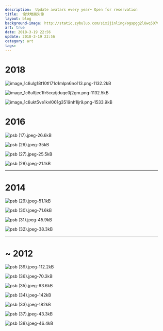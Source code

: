 ```yaml
---
description:  Update avatars every year~ Open for reservation
title:  愉快地画头像
layout: blog
background-image: http://static.zybuluo.com/sixijinling/ogspgg2l8wq507v5o1ptmr96/image_1c8ulg18t10tl171o1mlpn6no113.png
art: true
date: 2018-3-19 22:56
update: 2018-3-19 22:56
category: art
tags:
---
```


# 2018

![image_1c8ulg18t10tl171o1mlpn6no113.png-1132.2kB][1]

![image_1c8ulfjec1fr5cqdjduqe0j2gm.png-1132.5kB][2]

![image_1c8ukt5ve1kvl061g3519nh1ljr9.png-1533.9kB][3]

# 2016

![psb (17).jpeg-26.6kB][4]

![psb (26).jpeg-35kB][5]

![psb (27).jpeg-25.5kB][6]

![psb (28).jpeg-21.1kB][7]

---
# 2014

![psb (29).jpeg-51.1kB][8]

![psb (30).jpeg-71.6kB][9]

![psb (31).jpeg-45.9kB][10]

![psb (32).jpeg-38.3kB][11]

---

# ~ 2012

![psb (39).jpeg-112.2kB][12]

![psb (36).jpeg-70.3kB][13]

![psb (35).jpeg-63.6kB][14]

![psb (34).jpeg-142kB][15]

![psb (33).jpeg-182kB][16]

![psb (37).jpeg-43.3kB][17]

![psb (38).jpeg-46.4kB][18]


  [1]: http://static.zybuluo.com/sixijinling/ogspgg2l8wq507v5o1ptmr96/image_1c8ulg18t10tl171o1mlpn6no113.png
  [2]: http://static.zybuluo.com/sixijinling/9924xe15lgxah42zhtgc06lt/image_1c8ulfjec1fr5cqdjduqe0j2gm.png
  [3]: http://static.zybuluo.com/sixijinling/ghcg6ueic7g8l6xvc14bx7tf/image_1c8ukt5ve1kvl061g3519nh1ljr9.png
  [4]: http://static.zybuluo.com/sixijinling/je82p5i8bgkufe88dxd2kiv9/psb%20%2817%29.jpeg
  [5]: http://static.zybuluo.com/sixijinling/fwwtrsiwmlj3f9cdhvb6sly1/psb%20%2826%29.jpeg
  [6]: http://static.zybuluo.com/sixijinling/fu62254vhnotu503c6cw3whx/psb%20%2827%29.jpeg
  [7]: http://static.zybuluo.com/sixijinling/xpaafrms282gur99qf3c2tmi/psb%20%2828%29.jpeg
  [8]: http://static.zybuluo.com/sixijinling/orza9ejtwqqvkz6y2gha8tmv/psb%20%2829%29.jpeg
  [9]: http://static.zybuluo.com/sixijinling/v8aapoqoh9e8pctskuwguu59/psb%20%2830%29.jpeg
  [10]: http://static.zybuluo.com/sixijinling/002h0dgfm8uaj0chz48r3x4f/psb%20%2831%29.jpeg
  [11]: http://static.zybuluo.com/sixijinling/b3olw87hgmupfbdjg70hlgph/psb%20%2832%29.jpeg
  [12]: http://static.zybuluo.com/sixijinling/pgz4z70enlaymb8iardrn8mm/psb%20%2839%29.jpeg
  [13]: http://static.zybuluo.com/sixijinling/hei0paa6h1cek29w7tfhh8gd/psb%20%2836%29.jpeg
  [14]: http://static.zybuluo.com/sixijinling/rf1cb624edgbzlauit1kmyp4/psb%20%2835%29.jpeg
  [15]: http://static.zybuluo.com/sixijinling/tsfwk0yyod3t181qe3ovgwmq/psb%20%2834%29.jpeg
  [16]: http://static.zybuluo.com/sixijinling/u49n9o0hpu8r7j92vmr8bdoa/psb%20%2833%29.jpeg
  [17]: http://static.zybuluo.com/sixijinling/qxkvme0jjmdhb7ba6esg1oe8/psb%20%2837%29.jpeg
  [18]: http://static.zybuluo.com/sixijinling/x4ivpq5xiq8mb7gnl8bb7vo6/psb%20%2838%29.jpeg